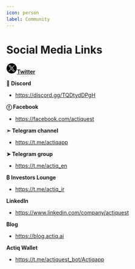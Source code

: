```yaml
---
icon: person
label: Community
---
```

# Social Media Links


<img style="float: left-center;" src="/assets/images/twitternew.svg" width="28" height="28">[**Twitter**](https://twitter.com/actiqapp "** Twitter**")

**👾 Discord**
- https://discord.gg/TQDtydDPgH

**ⓕ Facebook**
- https://facebook.com/actiquest

**➣ Telegram channel**
- https://t.me/actiqapp

**➤ Telegram group**
- https://t.me/actiq_en

**₿ Investors Lounge**
- https://t.me/actiq_ir

**LinkedIn**
-  https://www.linkedin.com/company/actiquest

**Blog**
-  https://blog.actiq.ai

**Actiq Wallet**
-  https://t.me/actiquest_bot/Actiqapp

